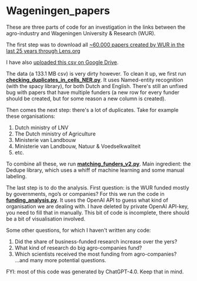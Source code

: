 # Wageningen_papers

These are three parts of code for an investigation in the links between the agro-industry and Wageningen University & Research (WUR).

The first step was to download all [~60.000 papers created by WUR in the last 25 years through Lens.org](https://www.lens.org/lens/search/scholar/table?q=author.affiliation.name:(%22Wageningen%20University%22)&p=0&n=50&s=date_published&d=%2B&f=false&e=false&l=en&authorField=author&dateFilterField=publishedYear&orderBy=%2Bdate_published&presentation=false&preview=true&stemmed=true&useAuthorId=false&publishedYear.from=1998&publishedYear.to=2023)

I have also [uploaded this csv on Google Drive](https://drive.google.com/file/d/1ujoM5gaTv-pLe3fPouo4wrDVRf_8uRuf/view?usp=sharing). 

The data (a 133.1 MB csv) is very dirty however. To clean it up, we first run [**checking_duplicates_in_cells_NER.py**](https://github.com/jsdaalder/Wageningen_papers/blob/main/checking_duplicates_in_cells_NER.py). It uses Named-entity recognition (with the spacy library), for both Dutch and English. There's still an unfixed bug with papers that have multiple funders (a new row for every funder should be created, but for some reason a new column is created). 

Then comes the next step: there's a lot of duplicates. Take for example these organisations:
1. Dutch ministry of LNV
2. The Dutch ministry of Agriculture
3. Ministerie van Landbouw
4. Ministerie van Landbouw, Natuur & Voedselkwaliteit
5. etc.

To combine all these, we run [**matching_funders_v2.py**](https://github.com/jsdaalder/Wageningen_papers/blob/main/matching_funders_v2.py). Main ingredient: the Dedupe library, which uses a whiff of machine learning and some manual labeling.  

The last step is to do the analysis. First question: is the WUR funded mostly by governments, ngo’s or companies? For this we run the code in [**funding_analysis.py**](https://github.com/jsdaalder/Wageningen_papers/blob/main/funding_analysis.py). It uses the OpenAI API to guess what kind of organisation we are dealing with. I have deleted by private OpenAI API-key, you need to fill that in manually. This bit of code is incomplete, there should be a bit of visualisation involved.

Some other questions, for which I haven't written any code:
1. Did the share of business-funded research increase over the yers?
2. What kind of  research do big agro-companies fund?
3. Which scientists received the most funding from agro-companies?
...and many more potential questions.

FYI: most of this code was generated by ChatGPT-4.0. Keep that in mind. 
